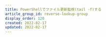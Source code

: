 ```yaml
---
title: PowerShellでファイル更新監視(tail -f)する
article_group_id: reverse-lookup-group
display_order: 120
created: 2022-02-17
updated: 2022-02-17
---
```

